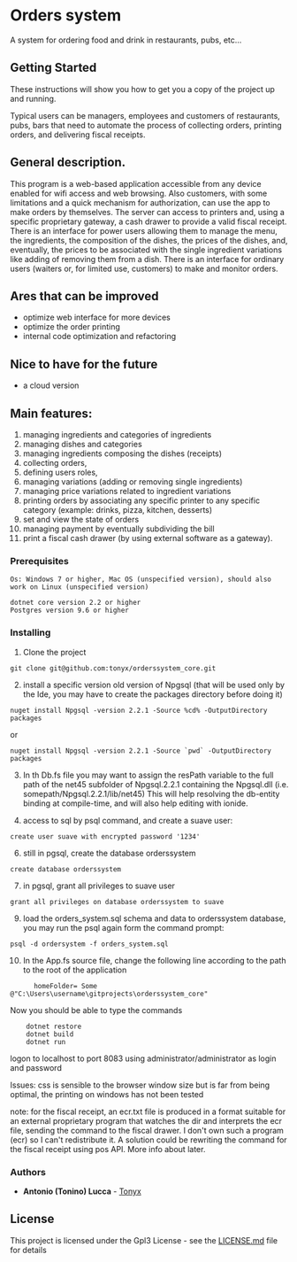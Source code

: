 # Orders system
 
A system for ordering food and drink in restaurants, pubs, etc...
 
## Getting Started
 
These instructions will show you how to get you a copy of the project up and running.
 
Typical users can be managers, employees and customers of restaurants, pubs, bars that need to automate the process of collecting orders, printing orders, and delivering fiscal receipts.
 
## General description.
 
This program is a web-based application accessible from any device enabled for wifi access and web browsing.
Also customers, with some limitations and a quick mechanism for authorization, can use the app to make orders by themselves.
The server can access to printers and, using a specific proprietary gateway, a cash drawer to provide a valid fiscal receipt.
There is an interface for power users allowing them to manage the menu, the ingredients, the composition of the dishes, the prices of the dishes, and, eventually, the prices to be associated with the single ingredient variations like adding of removing them from a dish.
There is an interface for ordinary users (waiters or, for limited use, customers) to make and monitor orders.
 
## Ares that can be improved
 
- optimize web interface for more devices
- optimize the order printing
- internal code optimization and refactoring
 
## Nice to have for the future
 
- a cloud version
 
## Main features:
1) managing ingredients and categories of ingredients
2) managing dishes and categories
3) managing ingredients composing the dishes (receipts)
4) collecting orders,
5) defining users roles,
6) managing variations (adding or removing single ingredients)
7) managing price variations related to ingredient variations
8) printing orders by associating any specific printer to any specific category (example: drinks, pizza, kitchen, desserts)
9) set and view the state of orders
10) managing payment by eventually subdividing the bill
11) print a fiscal cash drawer (by using external software as a gateway).
 
 
 
### Prerequisites
 
 
```
Os: Windows 7 or higher, Mac OS (unspecified version), should also work on Linux (unspecified version)
 
dotnet core version 2.2 or higher
Postgres version 9.6 or higher
```
 
### Installing
 
1) Clone the project 
```
git clone git@github.com:tonyx/orderssystem_core.git
```
 
 
2) install a specific version old version of Npgsql (that will be used only by the Ide, you may have to create the packages directory before doing it)
```
nuget install Npgsql -version 2.2.1 -Source %cd% -OutputDirectory packages 
```
or
```
nuget install Npgsql -version 2.2.1 -Source `pwd` -OutputDirectory packages 
```
 3) In th Db.fs file you may want to assign the resPath variable to the full path of the net45 subfolder of Npgsql.2.2.1 containing the Npgsql.dll (i.e. somepath/Npgsql.2.2.1/lib/net45) 
This will help resolving the db-entity binding at compile-time, and will also help editing with ionide.
 
 
 
5) access to sql by psql command, and create a suave user:
```   
create user suave with encrypted password '1234'
```
6) still in pgsql, create the database orderssystem
```
create database orderssystem
```
7) in pgsql, grant all privileges to suave user
```
grant all privileges on database orderssystem to suave
```
9) load the orders_system.sql schema and data to orderssystem database, you may run the psql again form the command prompt:
```
psql -d ordersystem -f orders_system.sql
```
 
10) In the App.fs source file, change the following line according to the path to the root of the application
```
      homeFolder= Some @"C:\Users\username\gitprojects\orderssystem_core"
```
 
Now you should be able to type the commands
 
```
    dotnet restore
    dotnet build
    dotnet run
```
 
 
logon to localhost to port 8083 using administrator/administrator as login and password 
 
 
Issues: css is sensible to the browser window size but is far from being optimal, 
the printing on windows has not been tested
 
note: for the fiscal receipt, an ecr.txt file is produced in a format suitable for an external proprietary program that watches the dir and interprets the ecr file, sending the command to the fiscal drawer.  I don't own such a program (ecr) so I can't redistribute it. A solution could be rewriting the command for the fiscal receipt using pos API. More info about later.
 
 
 
### Authors
 
* **Antonio (Tonino) Lucca** - [Tonyx](https://github.com/tonyx)
 
 
## License
 
This project is licensed under the Gpl3 License - see the [LICENSE.md](LICENSE.md) file for details
 
 
 
 

